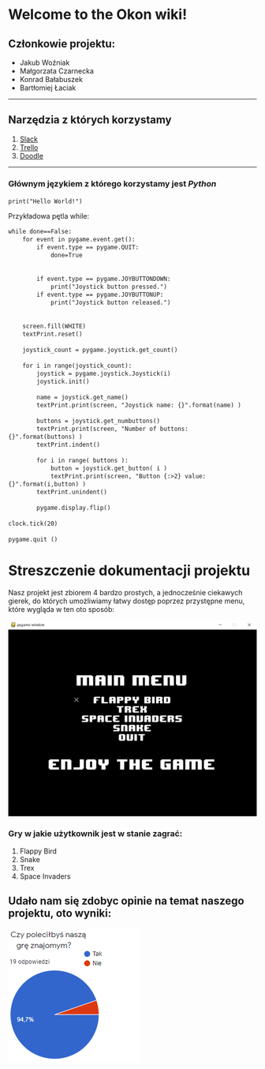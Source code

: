 # **Welcome to the Okon wiki!**
## Członkowie projektu:  
* Jakub Woźniak
* Małgorzata Czarnecka
* Konrad Bałabuszek
* Bartłomiej Łaciak  

---
## Narzędzia z których korzystamy
1. [Slack](https://slack.com/intl/en-pl/)
2. [Trello](https://trello.com/pl)
3. [Doodle](https://doodle.com/en/)  

---
### Głównym językiem z którego korzystamy jest *Python*  
`print("Hello World!")`

Przykładowa pętla while:  
```
while done==False:
    for event in pygame.event.get():
        if event.type == pygame.QUIT:
            done=True 


        if event.type == pygame.JOYBUTTONDOWN:
            print("Joystick button pressed.")
        if event.type == pygame.JOYBUTTONUP:
            print("Joystick button released.")


    screen.fill(WHITE)
    textPrint.reset()

    joystick_count = pygame.joystick.get_count()

    for i in range(joystick_count):
        joystick = pygame.joystick.Joystick(i)
        joystick.init()

        name = joystick.get_name()
        textPrint.print(screen, "Joystick name: {}".format(name) )

        buttons = joystick.get_numbuttons()
        textPrint.print(screen, "Number of buttons: {}".format(buttons) )
        textPrint.indent()

        for i in range( buttons ):
            button = joystick.get_button( i )
            textPrint.print(screen, "Button {:>2} value: {}".format(i,button) )
        textPrint.unindent()

        pygame.display.flip()

clock.tick(20)

pygame.quit ()  
```




# Streszczenie dokumentacji projektu
Nasz projekt jest zbiorem 4 bardzo prostych, a jednocześnie ciekawych gierek, do których umożliwiamy łatwy dostęp poprzez przystępne menu, które wygląda w ten oto sposób:  

![Menu](menu.png)

### Gry w jakie użytkownik jest w stanie zagrać:  
1. Flappy Bird
2. Snake
3. Trex
4. Space Invaders

## Udało nam się zdobyc opinie na temat naszego projektu, oto wyniki: 

![Wykres](wykres.png)
